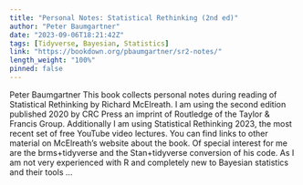 ```yaml
---
title: "Personal Notes: Statistical Rethinking (2nd ed)"
author: "Peter Baumgartner"
date: "2023-09-06T18:21:42Z"
tags: [Tidyverse, Bayesian, Statistics]
link: "https://bookdown.org/pbaumgartner/sr2-notes/"
length_weight: "100%"
pinned: false
---
```


Peter Baumgartner This book collects personal notes during reading of Statistical Rethinking by Richard McElreath. I am using the second edition published 2020 by CRC Press an imprint of Routledge of the Taylor & Francis Group. Additionally I am using Statistical Rethinking 2023, the most recent set of free YouTube video lectures. You can find links to other material on McElreath’s website about the book. Of special interest for me are the brms+tidyverse and the Stan+tidyverse conversion of his code. As I am not very experienced with R and completely new to Bayesian statistics and their tools  ...
